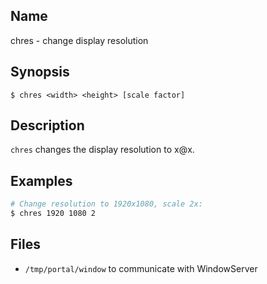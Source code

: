 ## Name

chres - change display resolution

## Synopsis

```**sh
$ chres <width> <height> [scale factor]
```

## Description

`chres` changes the display resolution to <width>x<height>@<scale factor>x.

## Examples

```sh
# Change resolution to 1920x1080, scale 2x:
$ chres 1920 1080 2
```

## Files

* `/tmp/portal/window` to communicate with WindowServer
